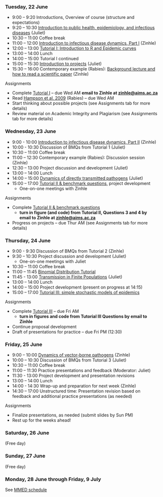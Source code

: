 <div markdown="1">

### Tuesday, 22 June

-  9:00 – 9:20 Introductions, Overview of course (structure and expectations)
-  9:20 – 10:30 [Introduction to public health, epidemiology, and infectious diseases]({{page.repo}}/raw/master/lectures/Intro_PH_Epi_ID.pdf) (Juliet)
-  10:30 – 11:00 Coffee break
-  11:00 – 12:00 [Introduction to infectious disease dynamics, Part I]({{page.repo}}/raw/master/lectures/Intro_ID_Dynamics_I.pdf) (Zinhle)
-  12:00 – 13:00 [Tutorial I: Introduction to R and Epidemic curves](#computerlabs)
-  13:00 – 14:00 Lunch
-  14:00 – 15:00 Tutorial I continued
-  15:00 – 15:30 [Introduction to projects]({{page.repo}}/raw/master/Project_guidelines.pdf) (Juliet)
-  15:30 – 16:00 Contemporary example (Rabies): [Background lecture and how to read a scientific paper]({{page.repo}}/raw/master/lectures/How_to_read_exRabies.pdf) (Zinhle)

Assignments

- Complete [Tutorial I](#computerlabs) – due Wed AM **email to Zinhle at zinhle@aims.ac.za**
- Read [Hampson et al. 2009]({{page.repo}}/raw/master/readings/Hampson2009.pdf) (Rabies) – due Wed AM
- Start thinking about possible projects (see Assignments tab for more details)
- Review material on Academic Integrity and Plagiarism (see Assignments tab for more details)

### Wednesday, 23 June

- 9:00 - 10:00 [Introduction to infectious disease dynamics, Part II]({{page.repo}}/raw/master/lectures/Intro_ID_Dynamics_II.pdf) (Zinhle)
- 10:00 - 10:30 Discussion of BMQs from Tutorial 1 (Juliet)
-  10:30 – 11:00 Coffee break
-  11:00 – 12:30 Contemporary example (Rabies): Discussion session (Zinhle)
-  12:30 – 13:00 Project discussion and development (Juliet)
-  13:00 – 14:00 Lunch
-  14:00 – 15:00 [Dynamics of directly transmitted pathogens]({{page.repo}}/raw/master/lectures/Intro_ID_Dynamics_III.pdf) (Juliet)
-  15:00 – 17:00 [Tutorial II & benchmark questions](#computerlabs), project development
    - One-on-one meetings with Zinhle

Assignments

- Complete [Tutorial II & benchmark questions](#computerlabs)
    - **turn in figure (and code) from Tutorial II,  Questions 3 and 4 by email to Zinhle at zinhle@aims.ac.za**
- Progress on projects – due Thur AM (see Assignments tab for more details)

### Thursday, 24 June

-  9:00 - 9:30  Discussion of BMQs from Tutorial 2 (Zinhle)
-  9:30 – 10:30 Project discussion and development (Juliet)
    - One-on-one meetings with Juliet
-  10:30 – 11:00 Coffee break
-  11:00 – 11:45 [Binomial Distribution Tutorial](#computerlabs)
-  11:45 - 13:00 [Transmission in Finite Populations]({{page.repo}}/raw/master/lectures/FinitePopModels.pdf) (Juliet)
-  13:00 – 14:00 Lunch
-  14:00 – 15:00 Project development (present on progress at 14:15)
-  15:00 – 17:00 [Tutorial III: simple stochastic models of epidemics](#computerlabs)

Assignments

- Complete [Tutorial III](#computerlabs) – due Fri AM
    - **turn in figures and code from Tutorial III Questions by email to Zinhle**
- Continue proposal development
- Draft of presentations for practice – due Fri PM (12:30)

### Friday, 25 June

- 9:00 – 10:00 [Dynamics of vector-borne pathogens]({{page.repo}}/raw/master/lectures/Dynamics_VB_Pathogens.pdf) (Zinhle)
- 10:00 – 10:30  Discussion of BMQs from Tutorial 3 (Juliet)
- 10:30 – 11:00 Coffee break
- 11:00 – 11:30 Practice presentations and feedback (Moderator: Juliet)
- 11:30 - 13:00 Project development and presentation revisions
- 13:00 – 14:00 Lunch
- 14:00 - 14:30 Wrap-up and preparation for next week (Zinhle)
- 14:30 – 17:00 Unstructured time: Presentation revision based on feedback and additional practice presentations (as needed)

Assignments

- Finalize presentations, as needed (submit slides by Sun PM)
- Rest up for the weeks ahead!


### Saturday, 26 June

(Free day)

### Sunday, 27 June

(Free day)

### Monday, 28 June through Friday, 9 July

See [MMED schedule](http://www.ici3d.org/MMED/schedule)

</div>
